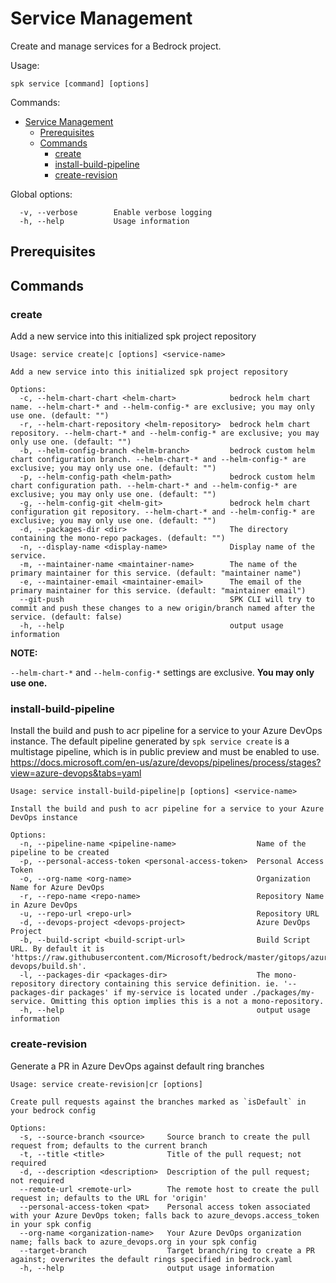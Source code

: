 # Service Management

Create and manage services for a Bedrock project.

Usage:

```
spk service [command] [options]
```

Commands:

- [Service Management](#service-management)
  - [Prerequisites](#prerequisites)
  - [Commands](#commands)
    - [create](#create)
    - [install-build-pipeline](#install-build-pipeline)
    - [create-revision](#create-revision)

Global options:

```
  -v, --verbose        Enable verbose logging
  -h, --help           Usage information
```

## Prerequisites

## Commands

### create

Add a new service into this initialized spk project repository

```
Usage: service create|c [options] <service-name>

Add a new service into this initialized spk project repository

Options:
  -c, --helm-chart-chart <helm-chart>            bedrock helm chart name. --helm-chart-* and --helm-config-* are exclusive; you may only use one. (default: "")
  -r, --helm-chart-repository <helm-repository>  bedrock helm chart repository. --helm-chart-* and --helm-config-* are exclusive; you may only use one. (default: "")
  -b, --helm-config-branch <helm-branch>         bedrock custom helm chart configuration branch. --helm-chart-* and --helm-config-* are exclusive; you may only use one. (default: "")
  -p, --helm-config-path <helm-path>             bedrock custom helm chart configuration path. --helm-chart-* and --helm-config-* are exclusive; you may only use one. (default: "")
  -g, --helm-config-git <helm-git>               bedrock helm chart configuration git repository. --helm-chart-* and --helm-config-* are exclusive; you may only use one. (default: "")
  -d, --packages-dir <dir>                       The directory containing the mono-repo packages. (default: "")
  -n, --display-name <display-name>              Display name of the service.
  -m, --maintainer-name <maintainer-name>        The name of the primary maintainer for this service. (default: "maintainer name")
  -e, --maintainer-email <maintainer-email>      The email of the primary maintainer for this service. (default: "maintainer email")
  --git-push                                     SPK CLI will try to commit and push these changes to a new origin/branch named after the service. (default: false)
  -h, --help                                     output usage information
```

**NOTE:**

`--helm-chart-*` and `--helm-config-*` settings are exclusive. **You may only
use one.**

### install-build-pipeline

Install the build and push to acr pipeline for a service to your Azure DevOps
instance. The default pipeline generated by `spk service create` is a multistage
pipeline, which is in public preview and must be enabled to use.
https://docs.microsoft.com/en-us/azure/devops/pipelines/process/stages?view=azure-devops&tabs=yaml

```
Usage: service install-build-pipeline|p [options] <service-name>

Install the build and push to acr pipeline for a service to your Azure DevOps instance

Options:
  -n, --pipeline-name <pipeline-name>                  Name of the pipeline to be created
  -p, --personal-access-token <personal-access-token>  Personal Access Token
  -o, --org-name <org-name>                            Organization Name for Azure DevOps
  -r, --repo-name <repo-name>                          Repository Name in Azure DevOps
  -u, --repo-url <repo-url>                            Repository URL
  -d, --devops-project <devops-project>                Azure DevOps Project
  -b, --build-script <build-script-url>                Build Script URL. By default it is 'https://raw.githubusercontent.com/Microsoft/bedrock/master/gitops/azure-devops/build.sh'.
  -l, --packages-dir <packages-dir>                    The mono-repository directory containing this service definition. ie. '--packages-dir packages' if my-service is located under ./packages/my-service. Omitting this option implies this is a not a mono-repository.
  -h, --help                                           output usage information
```

### create-revision

Generate a PR in Azure DevOps against default ring branches

```
Usage: service create-revision|cr [options]

Create pull requests against the branches marked as `isDefault` in your bedrock config

Options:
  -s, --source-branch <source>     Source branch to create the pull request from; defaults to the current branch
  -t, --title <title>              Title of the pull request; not required
  -d, --description <description>  Description of the pull request; not required
  --remote-url <remote-url>        The remote host to create the pull request in; defaults to the URL for 'origin'
  --personal-access-token <pat>    Personal access token associated with your Azure DevOps token; falls back to azure_devops.access_token in your spk config
  --org-name <organization-name>   Your Azure DevOps organization name; falls back to azure_devops.org in your spk config
  --target-branch                  Target branch/ring to create a PR against; overwrites the default rings specified in bedrock.yaml
  -h, --help                       output usage information
```
